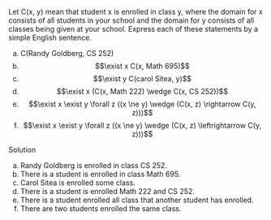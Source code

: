 Let C(x, y) mean that student x is enrolled in class y, where the domain for x consists of all students in your school and the domain for y consists of all classes being given at your school. Express each of these statements by a simple English sentence.

1. C(Randy Goldberg, CS 252)
1. $$\exist x C(x, Math 695)$$
1. $$\exist y C(carol Sitea, y)$$
1. $$\exist x (C(x, Math 222) \wedge C(x, CS 252))$$
1. $$\exist x \exist y \forall z ((x \ne y) \wedge (C(x, z) \rightarrow C(y, z)))$$
1. $$\exist x \exist y \forall z ((x \ne y) \wedge (C(x, z) \leftrightarrow C(y, z)))$$

Solution

1. Randy Goldberg is enrolled in class CS 252.
1. There is a student is enrolled in class Math 695.
1. Carol Sitea is enrolled some class.
1. There is a student is enrolled Math 222 and CS 252.
1. There is a student enrolled all class that another student has enrolled. 
1. There are two students enrolled the same class.

<style type="text/css">
    ol { list-style-type: lower-alpha; }
</style>